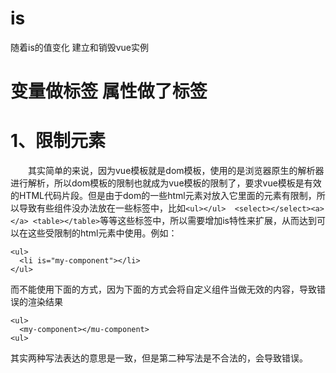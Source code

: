 # is

随着is的值变化 建立和销毁vue实例

# 变量做标签 属性做了标签

# 1、限制元素
　　其实简单的来说，因为vue模板就是dom模板，使用的是浏览器原生的解析器进行解析，所以dom模板的限制也就成为vue模板的限制了，要求vue模板是有效的HTML代码片段。但是由于dom的一些html元素对放入它里面的元素有限制，所以导致有些组件没办法放在一些标签中，比如`<ul></ul>  <select></select><a></a> <table></table>`等等这些标签中，所以需要增加is特性来扩展，从而达到可以在这些受限制的html元素中使用。例如：
```
<ul>
  <li is="my-component"></li>
</ul>
```
而不能使用下面的方式，因为下面的方式会将自定义组件<my-component>当做无效的内容，导致错误的渲染结果
```
<ul>
  <my-component></mu-component>
<ul>

```
其实两种写法表达的意思是一致，但是第二种写法是不合法的，会导致错误。
